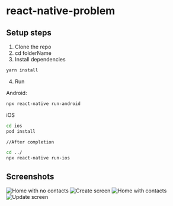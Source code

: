 # react-native-problem

## Setup steps

1. Clone the repo
2. cd folderName
3. Install dependencies

```bash
yarn install
```

4. Run

Android:

```bash
npx react-native run-android
```

iOS

```bash
cd ios
pod install

//After completion

cd ../
npx react-native run-ios
```

## Screenshots

![Home with no contacts](/screenshots/1.png?raw=true)
![Create screen](/screenshots/2.png?raw=true)
![Home with contacts](/screenshots/3.png?raw=true)
![Update screen](/screenshots/4.png?raw=true)
